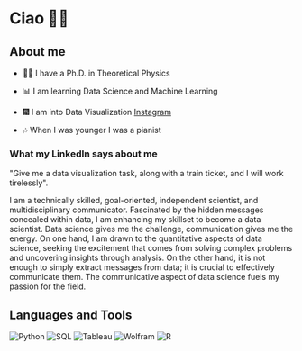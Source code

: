 # Ciao 👋🏻

## About me

- 👨‍🎓 I have a Ph.D. in Theoretical Physics

- 📊 I am learning Data Science and Machine Learning

- 🎆 I am into Data Visualization [Instagram](https://www.instagram.com/gianalytics/)

- 🎶 When I was younger I was a pianist


### What my LinkedIn says about me

"Give me a data visualization task, along with a train ticket, and I will work tirelessly".

I am a technically skilled, goal-oriented, independent scientist, and multidisciplinary communicator. Fascinated by the hidden messages concealed within data, I am enhancing my skillset to become a data scientist. 
Data science gives me the challenge, communication gives me the energy.
On one hand, I am drawn to the quantitative aspects of data science, seeking the excitement that comes from solving complex problems and uncovering insights through analysis. On the other hand, it is not enough to simply extract messages from data; it is crucial to effectively communicate them. The communicative aspect of data science fuels my passion for the field. 


## Languages and Tools

![Python](https://img.shields.io/badge/python-EECC5B?style=for-the-badge&logo=python&logoColor=white)
![SQL](https://img.shields.io/badge/sql-%2307405e.svg?style=for-the-badge&logo=sql&logoColor=white)
![Tableau](https://img.shields.io/badge/Tableau-FF2F92?style=for-the-badge&logo=Tableau&logoColor=white)
![Wolfram](https://img.shields.io/badge/wolfram-%23E34F26.svg?style=for-the-badge&logo=wolfram&logoColor=white)
![R](https://img.shields.io/badge/r-3670A0?style=for-the-badge&logo=r&logoColor=white)

